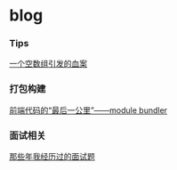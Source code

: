 # blog

### Tips
[一个空数组引发的血案](https://github.com/szrenwei/blog/issues/3)

### 打包构建
[前端代码的“最后一公里”——module bundler](https://github.com/szrenwei/blog/issues/2)

### 面试相关

[那些年我经历过的面试题](https://github.com/szrenwei/blog/issues/1)
